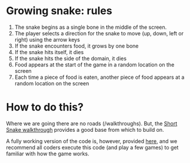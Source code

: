 # Growing snake: rules

1. The snake begins as a single bone in the middle of the screen.
2. The player selects a direction for the snake to move (up, down, left or right) using the arrow keys
3. If the snake encounters food, it grows by one bone
4. If the snake hits itself, it dies
5. If the snake hits the side of the domain, it dies
6. Food appears at the start of the game in a random location on the screen
7. Each time a piece of food is eaten, another piece of food appears at a random location on the screen

# How to do this?

Where we are going there are no roads (/walkthroughs). But, the [Short Snake walkthrough](../steps/coding_up_short_snake.md) provides a good base from which to build on.

A fully working version of the code is, however, provided [here](../growing_snake/), and we recommend all coders execute this code (and play a few games) to get familiar with how the game works.

